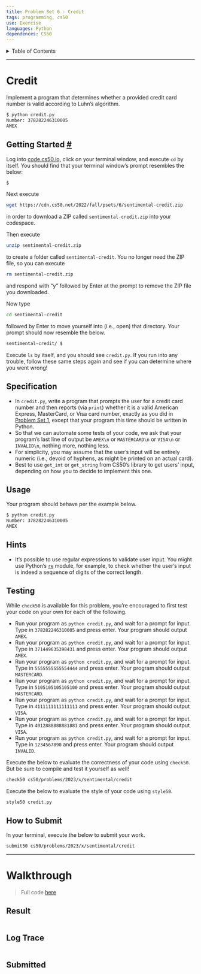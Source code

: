 ```yaml
---
title: Problem Set 6 - Credit
tags: programming, cs50
use: Exercise
languages: Python
dependences: CS50
---
```


<details> <summary>Table of Contents</summary>

- [Credit](#credit)
  - [Getting Started #](#getting-started-)
  - [Specification](#specification)
  - [Usage](#usage)
  - [Hints](#hints)
  - [Testing](#testing)
  - [How to Submit](#how-to-submit)
- [Walkthrough](#walkthrough)
  - [Result](#result)
  - [Log Trace](#log-trace)
  - [Submitted](#submitted)

</details>

---

# Credit

Implement a program that determines whether a provided credit card number is valid according to Luhn’s algorithm.

```bash
$ python credit.py
Number: 378282246310005
AMEX
```

## Getting Started [#](https://cs50.harvard.edu/x/2023/psets/6/credit/#getting-started)

Log into [code.cs50.io](https://code.cs50.io/), click on your terminal window, and execute `cd` by itself. You should find that your terminal window’s prompt resembles the below:

```bash
$
```

Next execute

```bash
wget https://cdn.cs50.net/2022/fall/psets/6/sentimental-credit.zip
```

in order to download a ZIP called `sentimental-credit.zip` into your codespace.

Then execute

```bash
unzip sentimental-credit.zip
```

to create a folder called `sentimental-credit`. You no longer need the ZIP file, so you can execute

```bash
rm sentimental-credit.zip
```

and respond with “y” followed by Enter at the prompt to remove the ZIP file you downloaded.

Now type

```bash
cd sentimental-credit
```

followed by Enter to move yourself into (i.e., open) that directory. Your prompt should now resemble the below.

```bash
sentimental-credit/ $
```

Execute `ls` by itself, and you should see `credit.py`. If you run into any trouble, follow these same steps again and see if you can determine where you went wrong!

## Specification

-   In `credit.py`, write a program that prompts the user for a credit card number and then reports (via `print`) whether it is a valid American Express, MasterCard, or Visa card number, exactly as you did in [Problem Set 1](https://cs50.harvard.edu/x/2023/psets/6/credit/../../1/), except that your program this time should be written in Python.
-   So that we can automate some tests of your code, we ask that your program’s last line of output be `AMEX\n` or `MASTERCARD\n` or `VISA\n` or `INVALID\n`, nothing more, nothing less.
-   For simplicity, you may assume that the user’s input will be entirely numeric (i.e., devoid of hyphens, as might be printed on an actual card).
-   Best to use `get_int` or `get_string` from CS50’s library to get users’ input, depending on how you to decide to implement this one.

## Usage

Your program should behave per the example below.

```bash
$ python credit.py
Number: 378282246310005
AMEX
```

## Hints

-   It’s possible to use regular expressions to validate user input. You might use Python’s [`re`](https://docs.python.org/3/library/re.html) module, for example, to check whether the user’s input is indeed a sequence of digits of the correct length.

## Testing

While `check50` is available for this problem, you’re encouraged to first test your code on your own for each of the following.

-   Run your program as `python credit.py`, and wait for a prompt for input. Type in `378282246310005` and press enter. Your program should output `AMEX`.
-   Run your program as `python credit.py`, and wait for a prompt for input. Type in `371449635398431` and press enter. Your program should output `AMEX`.
-   Run your program as `python credit.py`, and wait for a prompt for input. Type in `5555555555554444` and press enter. Your program should output `MASTERCARD`.
-   Run your program as `python credit.py`, and wait for a prompt for input. Type in `5105105105105100` and press enter. Your program should output `MASTERCARD`.
-   Run your program as `python credit.py`, and wait for a prompt for input. Type in `4111111111111111` and press enter. Your program should output `VISA`.
-   Run your program as `python credit.py`, and wait for a prompt for input. Type in `4012888888881881` and press enter. Your program should output `VISA`.
-   Run your program as `python credit.py`, and wait for a prompt for input. Type in `1234567890` and press enter. Your program should output `INVALID`.

Execute the below to evaluate the correctness of your code using `check50`. But be sure to compile and test it yourself as well!

```bash
check50 cs50/problems/2023/x/sentimental/credit
```

Execute the below to evaluate the style of your code using `style50`.

```bash
style50 credit.py
```

## How to Submit

In your terminal, execute the below to submit your work.

```bash
submit50 cs50/problems/2023/x/sentimental/credit
```

---

# Walkthrough
> Full code [here](./src/credit.py)

## Result

```bash

```

## Log Trace 

```bash

```

## Submitted

```bash

```
